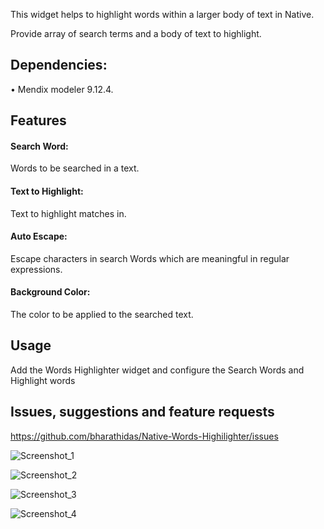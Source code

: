 This widget helps to highlight words within a larger body of text in Native.

Provide array of search terms and a body of text to highlight.

## Dependencies:

•	Mendix modeler 9.12.4.

## Features

#### Search Word:

Words to be searched in a text.

#### Text to Highlight:

Text to highlight matches in.

#### Auto Escape:

Escape characters in search Words which are meaningful in regular expressions.

#### Background Color:

The color to be applied to the searched text.

## Usage

Add the Words Highlighter widget and configure the Search Words and Highlight words

## Issues, suggestions and feature requests

https://github.com/bharathidas/Native-Words-Highilighter/issues

![Screenshot_1](https://user-images.githubusercontent.com/23263603/228516581-1a829f7d-2286-4b9c-942e-f5998f09dd47.png)

![Screenshot_2](https://user-images.githubusercontent.com/23263603/228516614-8da1e0cc-b901-4f2e-80fc-2dcff42fd5cb.png)

![Screenshot_3](https://user-images.githubusercontent.com/23263603/228516653-a06d05fb-a03e-4bfe-a21e-5b5ba77d13e0.png)

![Screenshot_4](https://user-images.githubusercontent.com/23263603/228516675-1b543a7a-330f-46b9-a1d5-3f6977e060cb.png)


